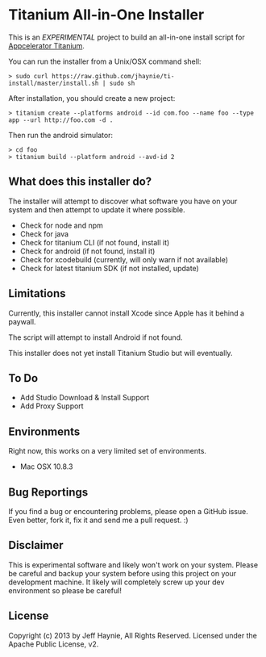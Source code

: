 Titanium All-in-One Installer
=============================

This is an *EXPERIMENTAL* project to build an all-in-one install script for [Appcelerator Titanium](http://github.com/appcelerator/titanium_mobile).

You can run the installer from a Unix/OSX command shell:

	> sudo curl https://raw.github.com/jhaynie/ti-install/master/install.sh | sudo sh

After installation, you should create a new project:

	> titanium create --platforms android --id com.foo --name foo --type app --url http://foo.com -d .

Then run the android simulator:

	> cd foo
	> titanium build --platform android --avd-id 2


What does this installer do?
----------------------------

The installer will attempt to discover what software you have on your system and then
attempt to update it where possible.

- Check for node and npm
- Check for java
- Check for titanium CLI (if not found, install it)
- Check for android (if not found, install it)
- Check for xcodebuild (currently, will only warn if not available)
- Check for latest titanium SDK (if not installed, update)

Limitations
-----------

Currently, this installer cannot install Xcode since Apple has it behind a paywall. 

The script will attempt to install Android if not found.

This installer does not yet install Titanium Studio but will eventually.

To Do
-----

- Add Studio Download & Install Support
- Add Proxy Support


Environments
------------

Right now, this works on a very limited set of environments.

- Mac OSX 10.8.3


Bug Reportings
--------------

If you find a bug or encountering problems, please open a GitHub issue.  Even better,
fork it, fix it and send me a pull request. :)


Disclaimer
----------

This is experimental software and likely won't work on your system.  Please be careful and backup
your system before using this project on your development machine.  It likely will completely
screw up your dev environment so please be careful!


License
-------
Copyright (c) 2013 by Jeff Haynie, All Rights Reserved.
Licensed under the Apache Public License, v2.
